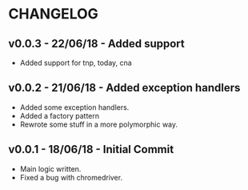 # CHANGELOG

## v0.0.3 - 22/06/18 - Added support

* Added support for tnp, today, cna

## v0.0.2 - 21/06/18 - Added exception handlers

* Added some exception handlers.
* Added a factory pattern
* Rewrote some stuff in a more polymorphic way. 

## v0.0.1 - 18/06/18 - Initial Commit

* Main logic written.
* Fixed a bug with chromedriver.
